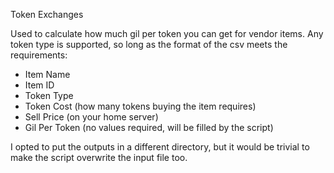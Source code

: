 Token Exchanges

Used to calculate how much gil per token you can get for vendor items.
Any token type is supported, so long as the format of the csv meets the requirements:
* Item Name
* Item ID
* Token Type
* Token Cost (how many tokens buying the item requires)
* Sell Price (on your home server)
* Gil Per Token (no values required, will be filled by the script)

I opted to put the outputs in a different directory, but it would be trivial to make the script overwrite the input file too. 
